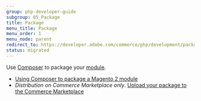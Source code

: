 ```yaml
---
group: php-developer-guide
subgroup: 05_Package
title: Package
menu_title: Package
menu_order: 1
menu_node: parent
redirect_to: https://developer.adobe.com/commerce/php/development/package/
status: migrated
---
```


Use [Composer](https://getcomposer.org/) to package your [module](https://glossary.magento.com/module).

*  [Using Composer to package a Magento 2 module](package_module.html)
*  *Distribution on Commerce Marketplace only*. [Upload your package to the Commerce Marketplace](https://developer.adobe.com/commerce/marketplace/guides/sellers/)
